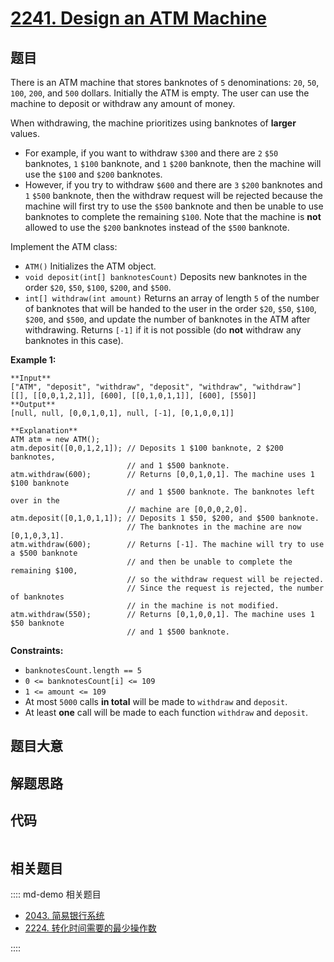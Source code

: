 # [2241. Design an ATM Machine](https://leetcode.com/problems/design-an-atm-machine)

## 题目

There is an ATM machine that stores banknotes of `5` denominations: `20`,
`50`, `100`, `200`, and `500` dollars. Initially the ATM is empty. The user
can use the machine to deposit or withdraw any amount of money.

When withdrawing, the machine prioritizes using banknotes of **larger**
values.

  * For example, if you want to withdraw `$300` and there are `2` `$50` banknotes, `1` `$100` banknote, and `1` `$200` banknote, then the machine will use the `$100` and `$200` banknotes.
  * However, if you try to withdraw `$600` and there are `3` `$200` banknotes and `1` `$500` banknote, then the withdraw request will be rejected because the machine will first try to use the `$500` banknote and then be unable to use banknotes to complete the remaining `$100`. Note that the machine is **not** allowed to use the `$200` banknotes instead of the `$500` banknote.

Implement the ATM class:

  * `ATM()` Initializes the ATM object.
  * `void deposit(int[] banknotesCount)` Deposits new banknotes in the order `$20`, `$50`, `$100`, `$200`, and `$500`.
  * `int[] withdraw(int amount)` Returns an array of length `5` of the number of banknotes that will be handed to the user in the order `$20`, `$50`, `$100`, `$200`, and `$500`, and update the number of banknotes in the ATM after withdrawing. Returns `[-1]` if it is not possible (do **not** withdraw any banknotes in this case).



**Example 1:**

    
    
    **Input**
    ["ATM", "deposit", "withdraw", "deposit", "withdraw", "withdraw"]
    [[], [[0,0,1,2,1]], [600], [[0,1,0,1,1]], [600], [550]]
    **Output**
    [null, null, [0,0,1,0,1], null, [-1], [0,1,0,0,1]]
    
    **Explanation**
    ATM atm = new ATM();
    atm.deposit([0,0,1,2,1]); // Deposits 1 $100 banknote, 2 $200 banknotes,
                              // and 1 $500 banknote.
    atm.withdraw(600);        // Returns [0,0,1,0,1]. The machine uses 1 $100 banknote
                              // and 1 $500 banknote. The banknotes left over in the
                              // machine are [0,0,0,2,0].
    atm.deposit([0,1,0,1,1]); // Deposits 1 $50, $200, and $500 banknote.
                              // The banknotes in the machine are now [0,1,0,3,1].
    atm.withdraw(600);        // Returns [-1]. The machine will try to use a $500 banknote
                              // and then be unable to complete the remaining $100,
                              // so the withdraw request will be rejected.
                              // Since the request is rejected, the number of banknotes
                              // in the machine is not modified.
    atm.withdraw(550);        // Returns [0,1,0,0,1]. The machine uses 1 $50 banknote
                              // and 1 $500 banknote.



**Constraints:**

  * `banknotesCount.length == 5`
  * `0 <= banknotesCount[i] <= 109`
  * `1 <= amount <= 109`
  * At most `5000` calls **in total** will be made to `withdraw` and `deposit`.
  * At least **one** call will be made to each function `withdraw` and `deposit`.


## 题目大意

## 解题思路

## 代码

```javascript

```

## 相关题目

:::: md-demo 相关题目
- [2043. 简易银行系统](https://leetcode.com/problems/simple-bank-system)
- [2224. 转化时间需要的最少操作数](https://leetcode.com/problems/minimum-number-of-operations-to-convert-time)

::::
